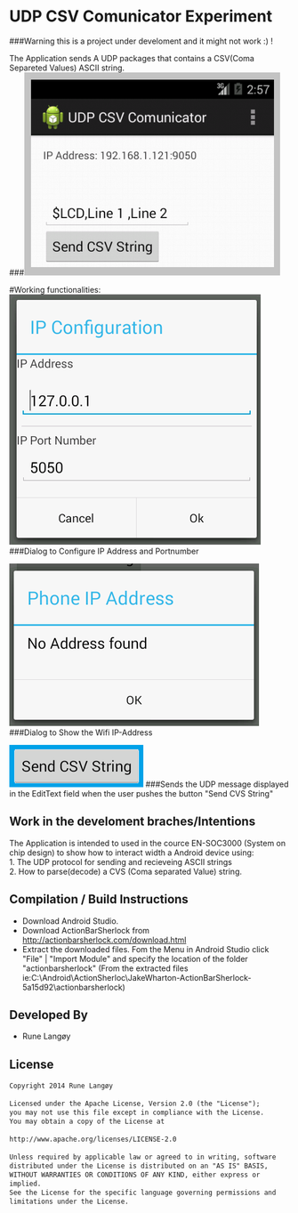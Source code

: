 UDP CSV Comunicator Experiment
===============================
###Warning this is a project under develoment and it might not work :) !

The Application sends A UDP packages that contains a CSV(Coma Separeted Values) ASCII string.   
###![alt tag](https://raw.githubusercontent.com/rlangoy/IFIVUDPCSVComunicatorExperiment/AlphaDev/doc/Images/MainActivity.PNG)

#Working functionalities:
![alt tag](https://raw.githubusercontent.com/rlangoy/IFIVUDPCSVComunicatorExperiment/AlphaDev/doc/Images/IPAddressDialog.PNG)
###Dialog to Configure IP Address and Portnumber
  
![alt tag](https://raw.githubusercontent.com/rlangoy/IFIVUDPCSVComunicatorExperiment/AlphaDev/doc/Images/PhoneIpAddress.PNG)
###Dialog to Show the Wifi IP-Address
  
![alt tag](https://raw.githubusercontent.com/rlangoy/IFIVUDPCSVComunicatorExperiment/AlphaDev/doc/Images/SendButton.PNG)
###Sends the UDP message displayed in the EditText field when the user pushes the button "Send CVS String"
  
Work in the develoment braches/Intentions
--------------------------
The Application is intended to used in the cource EN-SOC3000 (System on chip design) to show how to interact
 width a Android device using:  
     1. The UDP protocol for sending and recieveing ASCII strings  
     2. How to parse(decode) a CVS (Coma separated Value) string.  
       
       
Compilation / Build Instructions
---------------------------------

* Download Android Studio.
* Download ActionBarSherlock  from http://actionbarsherlock.com/download.html
* Extract the downloaded files.
  Fom the Menu in  Android Studio click "File" | "Import Module" and specify the location of the folder "actionbarsherlock"
   (From the extracted files ie:C:\Android\ActionSherloc\JakeWharton-ActionBarSherlock-5a15d92\actionbarsherlock)



Developed By
------------
* Rune Langøy

License
-------

    Copyright 2014 Rune Langøy

    Licensed under the Apache License, Version 2.0 (the "License");
    you may not use this file except in compliance with the License.
    You may obtain a copy of the License at

    http://www.apache.org/licenses/LICENSE-2.0

    Unless required by applicable law or agreed to in writing, software
    distributed under the License is distributed on an "AS IS" BASIS,
    WITHOUT WARRANTIES OR CONDITIONS OF ANY KIND, either express or implied.
    See the License for the specific language governing permissions and
    limitations under the License.
